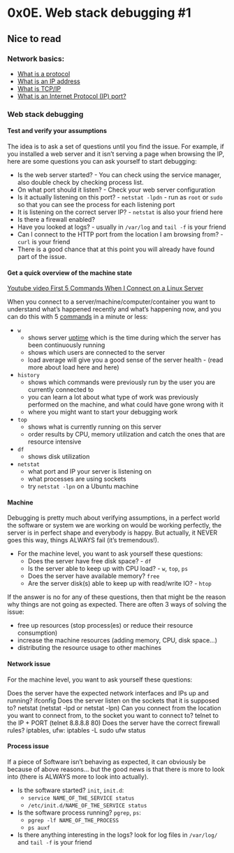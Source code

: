 # 0x0E. Web stack debugging #1

## Nice to read
### Network basics:
* [What is a protocol](https://www.techtarget.com/searchnetworking/definition/protocol)
* [What is an IP address](https://computer.howstuffworks.com/internet/basics/what-is-an-ip-address.htm)
* [What is TCP/IP](https://www.avast.com/c-what-is-tcp-ip#)
* [What is an Internet Protocol (IP) port?](https://www.lifewire.com/port-numbers-on-computer-networks-817939)

### Web stack debugging

#### Test and verify your assumptions
The idea is to ask a set of questions until you find the issue. For example, if you installed a web server and it isn’t serving a page when browsing the IP, here are some questions you can ask yourself to start debugging:

* Is the web server started? - You can check using the service manager, also double check by checking process list.
* On what port should it listen? - Check your web server configuration
* Is it actually listening on this port? - `netstat -lpdn` - run as `root` or `sudo` so that you can see the process for each listening port
* It is listening on the correct server IP? - `netstat` is also your friend here
* Is there a firewall enabled?
* Have you looked at logs? - usually in `/var/log` and `tail -f` is your friend
* Can I connect to the HTTP port from the location I am browsing from? - `curl` is your friend
* There is a good chance that at this point you will already have found part of the issue.


#### Get a quick overview of the machine state
[Youtube video First 5 Commands When I Connect on a Linux Server](https://www.youtube.com/watch?v=1_gqlbADaAw)

When you connect to a server/machine/computer/container you want to understand what’s happened recently and what’s happening now, and you can do this with 5 [commands](https://www.linux.com/training-tutorials/first-5-commands-when-i-connect-linux-server/) in a minute or less:

* `w`
    * shows server [uptime](https://www.techtarget.com/whatis/definition/uptime-and-downtime) which is the time during which the server has been continuously running
    * shows which users are connected to the server
    * load average will give you a good sense of the server health - (read more about load here and here)
* `history`
    * shows which commands were previously run by the user you are currently connected to
    * you can learn a lot about what type of work was previously performed on the machine, and what could have gone wrong with it
    * where you might want to start your debugging work
* `top`
    * shows what is currently running on this server
    * order results by CPU, memory utilization and catch the ones that are resource intensive
* `df`
    * shows disk utilization
* `netstat`
    * what port and IP your server is listening on
    * what processes are using sockets
    * try `netstat -lpn` on a Ubuntu machine

#### Machine
Debugging is pretty much about verifying assumptions, in a perfect world the software or system we are working on would be working perfectly, the server is in perfect shape and everybody is happy. But actually, it NEVER goes this way, things ALWAYS fail (it’s tremendous!).

* For the machine level, you want to ask yourself these questions:
    * Does the server have free disk space? - `df`
    * Is the server able to keep up with CPU load? - `w`, `top`, `ps`
    * Does the server have available memory? `free`
    * Are the server disk(s) able to keep up with read/write IO? - `htop`

If the answer is no for any of these questions, then that might be the reason why things are not going as expected. There are often 3 ways of solving the issue:
* free up resources (stop process(es) or reduce their resource consumption)
* increase the machine resources (adding memory, CPU, disk space…)
* distributing the resource usage to other machines

#### Network issue
For the machine level, you want to ask yourself these questions:

Does the server have the expected network interfaces and IPs up and running? ifconfig
Does the server listen on the sockets that it is supposed to? netstat (netstat -lpd or netstat -lpn)
Can you connect from the location you want to connect from, to the socket you want to connect to? telnet to the IP + PORT (telnet 8.8.8.8 80)
Does the server have the correct firewall rules? iptables, ufw:
iptables -L
sudo ufw status

#### Process issue
If a piece of Software isn’t behaving as expected, it can obviously be because of above reasons… but the good news is that there is more to look into (there is ALWAYS more to look into actually).

* Is the software started? `init`, `init.d`:
    * `service NAME_OF_THE_SERVICE status`
    * `/etc/init.d/NAME_OF_THE_SERVICE status`
* Is the software process running? `pgrep`, `ps`:
    * `pgrep -lf NAME_OF_THE_PROCESS`
    * `ps auxf`
* Is there anything interesting in the logs? look for log files in `/var/log/` and `tail -f` is your friend
